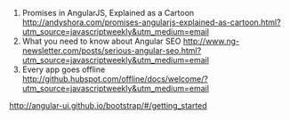 1. Promises in AngularJS, Explained as a Cartoon
http://andyshora.com/promises-angularjs-explained-as-cartoon.html?utm_source=javascriptweekly&utm_medium=email
2. What you need to know about Angular SEO
http://www.ng-newsletter.com/posts/serious-angular-seo.html?utm_source=javascriptweekly&utm_medium=email
3. Every app goes offline
http://github.hubspot.com/offline/docs/welcome/?utm_source=javascriptweekly&utm_medium=email

http://angular-ui.github.io/bootstrap/#/getting_started